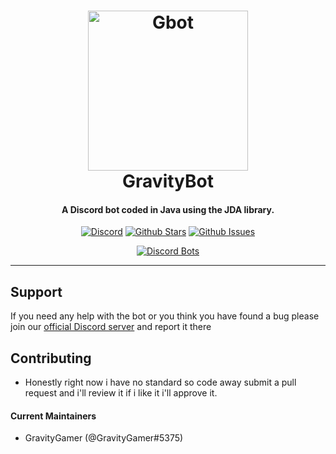 <h1 align="center">
    <a href="https://discord.gg/f43DKbA"><img src="https://g-sc.tk/u/Gravity-05:17:10PM.png" width="256px" alt="Gbot"></a>
  <br>
    GravityBot
  <br>
 </h1>
<h4 align="center">A Discord bot coded in Java using the JDA library.</h4>
  <p align="center">
      <a href="https://discord.gg/f43DKbA" target="_blank"><img src="https://discordapp.com/api/guilds/367273834128080898/embed.png" alt="Discord"></a>
    <a href="https://github.com/GravityGamer/GravityBot/blob/master" target="_blank"><img src="https://img.shields.io/github/stars/GravityGamer/GravityBot.svg?style=social&label=Star" alt="Github Stars"></a>
    <a href="https://github.com/GravityGamer/GravityBot/issues" target="_blank"><img src="https://img.shields.io/github/issues-raw/GravityGamer/GravityBot.svg?style=flat-square)" alt="Github Issues"></a>
  </p>
  <p align="center">
    <a href="https://discordbots.org/bot/391558265265192961">
          <img src="https://discordbots.org/api/widget/391558265265192961.svg" alt="Discord Bots" />
        </a>
  </p>
  
-------------------

## Support

If you need any help with the bot or you think you have found a bug please join our [official Discord server](https://discord.gg/f43DKbA) and report it there

## Contributing 
* Honestly right now i have no standard so code away submit a pull request and i'll review it if i like it i'll approve it.

#### **Current Maintainers**

* GravityGamer (@GravityGamer#5375) 
